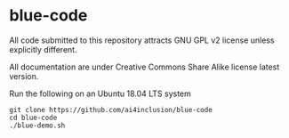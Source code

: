 # blue-code

All code submitted to this repository attracts GNU GPL v2 license unless explicitly different.

All documentation are under Creative Commons Share Alike license latest version.

Run the following on an Ubuntu 18.04 LTS system
```
git clone https://github.com/ai4inclusion/blue-code
cd blue-code
./blue-demo.sh
```
